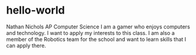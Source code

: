 # hello-world
Nathan Nichols
AP Computer Science
I am a gamer who enjoys computers and technology. I want to apply my interests to this class. I am also a member of the Robotics team for the school and want to learn skills that I can apply there.
